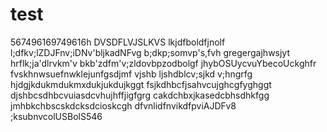 # test
567496169749616h
DVSDFLVJSLKVS
lkjdfboldfjnolf
l;dfkv;lZDJFnv;iDNv'bljkadNFvg
b;dkp;somvp's,fvh
gregergajhwsjyt
hrflk;ja'dlrvkm'v
bkb'zdfm'v;zldovbpzodbolgf
jhybOSUycvuYbecoUckghfr
fvskhnwsuefnwklejunfgsdjmf
vjshb ljshdblcv;sjkd v;hngrfg
hjdgjkdukmdukmxdukjukdujkggt
fsjkdhbcfjsahvcujghcgfyghggt
djshbcsdhbcvuiasdcvhujhffjigfgrg
cakdchbxjkasedcbhsdhkfgg
jmhbkchbscskdcksdcioskcgh
dfvnlidfnvikdfpviAJDFv8
;ksubnvcolUSBolS546
